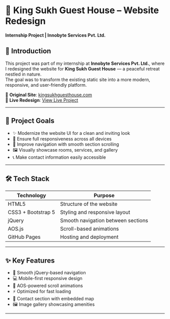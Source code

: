 # 🌴 King Sukh Guest House – Website Redesign  
**Internship Project | Innobyte Services Pvt. Ltd.**

## 👋 Introduction

This project was part of my internship at **Innobyte Services Pvt. Ltd.**, where I redesigned the website for **King Sukh Guest House** — a peaceful retreat nestled in nature.  
The goal was to transform the existing static site into a more modern, responsive, and user-friendly platform.

🎯 **Original Site**: [kingsukhguesthouse.com](https://www.kingsukhguesthouse.com/)  
🚀 **Live Redesign**: [View Live Project](https://jitendragorchiya.github.io/InnoByte-project/)

---

## 🚀 Project Goals

- ✨ Modernize the website UI for a clean and inviting look  
- 📱 Ensure full responsiveness across all devices  
- 🧭 Improve navigation with smooth section scrolling  
- 🖼️ Visually showcase rooms, services, and gallery  
- 📞 Make contact information easily accessible  

---

## 🛠️ Tech Stack

| Technology         | Purpose                                |
|--------------------|----------------------------------------|
| HTML5              | Structure of the website               |
| CSS3 + Bootstrap 5 | Styling and responsive layout          |
| jQuery             | Smooth navigation between sections     |
| AOS.js             | Scroll-based animations                |
| GitHub Pages       | Hosting and deployment                 |

---

## ✨ Key Features

- 🔗 Smooth jQuery-based navigation  
- 💻 Mobile-first responsive design  
- 🎨 AOS-powered scroll animations  
- ⚡ Optimized for fast loading  
- 📍 Contact section with embedded map  
- 🖼️ Image gallery showcasing amenities  

---

